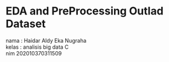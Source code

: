 # EDA and PreProcessing Outlad Dataset <br>
nama : Haidar Aldy Eka Nugraha <br>
kelas : analisis big data C <br>
nim 202010370311509 <br>
